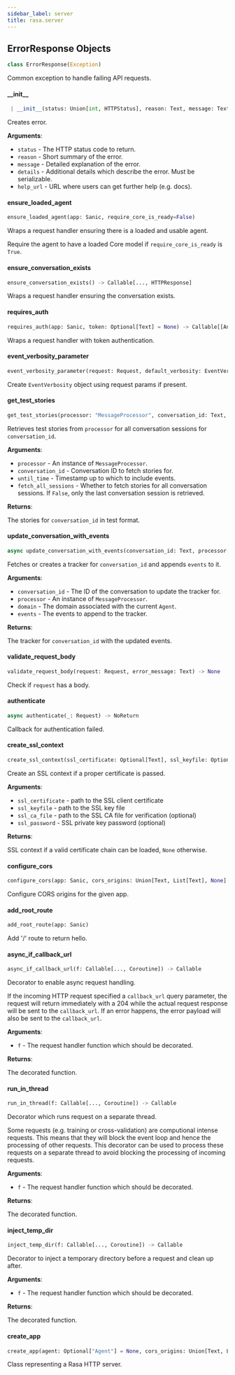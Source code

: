 ```yaml
---
sidebar_label: server
title: rasa.server
---
```


## ErrorResponse Objects

```python
class ErrorResponse(Exception)
```

Common exception to handle failing API requests.

#### \_\_init\_\_

```python
 | __init__(status: Union[int, HTTPStatus], reason: Text, message: Text, details: Any = None, help_url: Optional[Text] = None) -> None
```

Creates error.

**Arguments**:

- `status` - The HTTP status code to return.
- `reason` - Short summary of the error.
- `message` - Detailed explanation of the error.
- `details` - Additional details which describe the error. Must be serializable.
- `help_url` - URL where users can get further help (e.g. docs).

#### ensure\_loaded\_agent

```python
ensure_loaded_agent(app: Sanic, require_core_is_ready=False)
```

Wraps a request handler ensuring there is a loaded and usable agent.

Require the agent to have a loaded Core model if `require_core_is_ready` is
`True`.

#### ensure\_conversation\_exists

```python
ensure_conversation_exists() -> Callable[..., HTTPResponse]
```

Wraps a request handler ensuring the conversation exists.

#### requires\_auth

```python
requires_auth(app: Sanic, token: Optional[Text] = None) -> Callable[[Any], Any]
```

Wraps a request handler with token authentication.

#### event\_verbosity\_parameter

```python
event_verbosity_parameter(request: Request, default_verbosity: EventVerbosity) -> EventVerbosity
```

Create `EventVerbosity` object using request params if present.

#### get\_test\_stories

```python
get_test_stories(processor: "MessageProcessor", conversation_id: Text, until_time: Optional[float], fetch_all_sessions: bool = False) -> Text
```

Retrieves test stories from `processor` for all conversation sessions for
`conversation_id`.

**Arguments**:

- `processor` - An instance of `MessageProcessor`.
- `conversation_id` - Conversation ID to fetch stories for.
- `until_time` - Timestamp up to which to include events.
- `fetch_all_sessions` - Whether to fetch stories for all conversation sessions.
  If `False`, only the last conversation session is retrieved.
  

**Returns**:

  The stories for `conversation_id` in test format.

#### update\_conversation\_with\_events

```python
async update_conversation_with_events(conversation_id: Text, processor: "MessageProcessor", domain: Domain, events: List[Event]) -> DialogueStateTracker
```

Fetches or creates a tracker for `conversation_id` and appends `events` to it.

**Arguments**:

- `conversation_id` - The ID of the conversation to update the tracker for.
- `processor` - An instance of `MessageProcessor`.
- `domain` - The domain associated with the current `Agent`.
- `events` - The events to append to the tracker.
  

**Returns**:

  The tracker for `conversation_id` with the updated events.

#### validate\_request\_body

```python
validate_request_body(request: Request, error_message: Text) -> None
```

Check if `request` has a body.

#### authenticate

```python
async authenticate(_: Request) -> NoReturn
```

Callback for authentication failed.

#### create\_ssl\_context

```python
create_ssl_context(ssl_certificate: Optional[Text], ssl_keyfile: Optional[Text], ssl_ca_file: Optional[Text] = None, ssl_password: Optional[Text] = None) -> Optional["SSLContext"]
```

Create an SSL context if a proper certificate is passed.

**Arguments**:

- `ssl_certificate` - path to the SSL client certificate
- `ssl_keyfile` - path to the SSL key file
- `ssl_ca_file` - path to the SSL CA file for verification (optional)
- `ssl_password` - SSL private key password (optional)
  

**Returns**:

  SSL context if a valid certificate chain can be loaded, `None` otherwise.

#### configure\_cors

```python
configure_cors(app: Sanic, cors_origins: Union[Text, List[Text], None] = "") -> None
```

Configure CORS origins for the given app.

#### add\_root\_route

```python
add_root_route(app: Sanic)
```

Add &#x27;/&#x27; route to return hello.

#### async\_if\_callback\_url

```python
async_if_callback_url(f: Callable[..., Coroutine]) -> Callable
```

Decorator to enable async request handling.

If the incoming HTTP request specified a `callback_url` query parameter, the request
will return immediately with a 204 while the actual request response will
be sent to the `callback_url`. If an error happens, the error payload will also
be sent to the `callback_url`.

**Arguments**:

- `f` - The request handler function which should be decorated.
  

**Returns**:

  The decorated function.

#### run\_in\_thread

```python
run_in_thread(f: Callable[..., Coroutine]) -> Callable
```

Decorator which runs request on a separate thread.

Some requests (e.g. training or cross-validation) are computional intense requests.
This means that they will block the event loop and hence the processing of other
requests. This decorator can be used to process these requests on a separate thread
to avoid blocking the processing of incoming requests.

**Arguments**:

- `f` - The request handler function which should be decorated.
  

**Returns**:

  The decorated function.

#### inject\_temp\_dir

```python
inject_temp_dir(f: Callable[..., Coroutine]) -> Callable
```

Decorator to inject a temporary directory before a request and clean up after.

**Arguments**:

- `f` - The request handler function which should be decorated.
  

**Returns**:

  The decorated function.

#### create\_app

```python
create_app(agent: Optional["Agent"] = None, cors_origins: Union[Text, List[Text], None] = "*", auth_token: Optional[Text] = None, response_timeout: int = DEFAULT_RESPONSE_TIMEOUT, jwt_secret: Optional[Text] = None, jwt_method: Text = "HS256", endpoints: Optional[AvailableEndpoints] = None)
```

Class representing a Rasa HTTP server.

